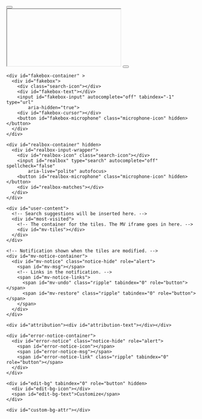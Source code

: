 <!doctype html>
<html lang="en" dir="ltr">
<!-- Copyright 2015 The Chromium Authors. All rights reserved.
     Use of this source code is governed by a BSD-style license that can be
     found in the LICENSE file. -->
<head>
  <link rel="stylesheet" href="chrome-search://local-ntp/animations.css"></link>
  <link rel="stylesheet" href="chrome-search://local-ntp/local-ntp-common.css"></link>
  <link rel="stylesheet" href="chrome-search://local-ntp/customize.css"></link>
  <link rel="stylesheet" href="chrome-search://local-ntp/doodles.css"></link>
  <link rel="stylesheet" href="chrome-search://local-ntp/local-ntp.css"></link>
  <link rel="stylesheet" href="chrome-search://local-ntp/theme.css"></link>
  <link rel="stylesheet" href="chrome-search://local-ntp/voice.css"></link>
  
  <meta http-equiv="Content-Security-Policy"
      content="object-src 'none';child-src chrome-search://most-visited/ https://*.google.com/ ;script-src 'strict-dynamic' 'sha256-1+GSDjMMklBjZY0QiWq+tGupCvajw4Xbn46ect2mZgM=' 'sha256-2mX1M62Fd0u8q0dQY2mRsK5S1NS9jJuQAvyE8tD0dkQ=' 'sha256-6ilhNY6mjQEQ9pQ14zz/I7nMIcfHcceCwbNxtAalnbQ=' 'sha256-HqdPsO6hNmT/mfSeGdcX3eEGrZVva7AKD2Z2+1ujCZ8=' 'sha256-5ArfzK+D442gOOu18DQ8eY13vaOV24n4bfqmSi17OoI=' 'sha256-IEF9PjeyU0vsr61C8cm3JQOerOYWdBsaGddCSPp6tZs=' 'sha256-RIDhH5uF+ciLoS6AP6ZkoxuwQyczkrTetThxXwVwFJI=' 'sha256-fLmgOLhnyIaxgfQuiOVP+mhFRdHP2zDXlKpsRJWBbr4=';">
  <script src="chrome-search://local-ntp/assert.js"
      integrity="sha256-2mX1M62Fd0u8q0dQY2mRsK5S1NS9jJuQAvyE8tD0dkQ="></script>
  <script src="chrome-search://local-ntp/animations.js"
      integrity="sha256-1+GSDjMMklBjZY0QiWq+tGupCvajw4Xbn46ect2mZgM="></script>
  <script src="chrome-search://local-ntp/config.js"
      integrity="sha256-fLmgOLhnyIaxgfQuiOVP+mhFRdHP2zDXlKpsRJWBbr4="></script>
  <script src="chrome-search://local-ntp/customize.js"
      integrity="sha256-6ilhNY6mjQEQ9pQ14zz/I7nMIcfHcceCwbNxtAalnbQ="></script>
  <script src="chrome-search://local-ntp/doodles.js"
      integrity="sha256-HqdPsO6hNmT/mfSeGdcX3eEGrZVva7AKD2Z2+1ujCZ8="></script>
  <script src="chrome-search://local-ntp/local-ntp.js"
      integrity="sha256-5ArfzK+D442gOOu18DQ8eY13vaOV24n4bfqmSi17OoI="></script>
  <script src="chrome-search://local-ntp/utils.js"
      integrity="sha256-IEF9PjeyU0vsr61C8cm3JQOerOYWdBsaGddCSPp6tZs="></script>
  <meta charset="utf-8">
  <meta name="google" value="notranslate">
  <meta name="referrer" content="strict-origin">
</head>
<body>
  <div id="custom-bg"></div>
  <div id="custom-bg-preview"></div>
  <!-- Container for the OneGoogleBar HTML. -->
  <div id="one-google"></div>

  <div id="ntp-contents">
    <div id="logo">
      <!-- The logo that is displayed in the absence of a doodle. -->
      <div id="logo-default" title="Google"></div>
      <!-- Logo displayed when theme prevents doodles. Doesn't fade. -->
      <div id="logo-non-white" title="Google"></div>
      <!-- A doodle, if any: its link and image. -->
      <div id="logo-doodle">
        <div id="logo-doodle-container">
          <div id="logo-doodle-wrapper">
            <button id="logo-doodle-button">
              <img id="logo-doodle-image" tabindex="-1"></img>
            </button>
          </div>
        </div>
        <iframe id="logo-doodle-iframe" scrolling="no"></iframe>
        <!-- A spinner, prompting the doodle. Visible on NTPs with customized
             backgrounds. -->
        <button id="logo-doodle-notifier">
          <div class="outer ball0"><div class="inner"></div></div>
          <div class="outer ball1"><div class="inner"></div></div>
          <div class="outer ball2"><div class="inner"></div></div>
          <div class="outer ball3"><div class="inner"></div></div>
        </button>
      </div>
    </div>

    <div id="fakebox-container" >
      <div id="fakebox">
        <div class="search-icon"></div>
        <div id="fakebox-text"></div>
        <input id="fakebox-input" autocomplete="off" tabindex="-1" type="url"
            aria-hidden="true">
        <div id="fakebox-cursor"></div>
        <button id="fakebox-microphone" class="microphone-icon" hidden></button>
      </div>
    </div>

    <div id="realbox-container" hidden>
      <div id="realbox-input-wrapper">
        <div id="realbox-icon" class="search-icon"></div>
        <input id="realbox" type="search" autocomplete="off" spellcheck="false"
            aria-live="polite" autofocus>
        <button id="realbox-microphone" class="microphone-icon" hidden></button>
        <div id="realbox-matches"></div>
      </div>
    </div>

    <div id="user-content">
      <!-- Search suggestions will be inserted here. -->
      <div id="most-visited">
        <!-- The container for the tiles. The MV iframe goes in here. -->
        <div id="mv-tiles"></div>
      </div>
    </div>

    <!-- Notification shown when the tiles are modified. -->
    <div id="mv-notice-container">
      <div id="mv-notice" class="notice-hide" role="alert">
        <span id="mv-msg"></span>
        <!-- Links in the notification. -->
        <span id="mv-notice-links">
          <span id="mv-undo" class="ripple" tabindex="0" role="button"></span>
          <span id="mv-restore" class="ripple" tabindex="0" role="button"></span>
        </span>
      </div>
    </div>

    <div id="attribution"><div id="attribution-text"></div></div>

    <div id="error-notice-container">
      <div id="error-notice" class="notice-hide" role="alert">
        <span id="error-notice-icon"></span>
        <span id="error-notice-msg"></span>
        <span id="error-notice-link" class="ripple" tabindex="0" role="button"></span>
      </div>
    </div>

    <div id="edit-bg" tabindex="0" role="button" hidden>
      <div id="edit-bg-icon"></div>
      <span id="edit-bg-text">Customize</span>
    </div>

    <div id="custom-bg-attr"></div>
  </div>

  <dialog div id="edit-bg-dialog">
    <div id="edit-bg-menu">
      <div id="edit-bg-title"></div>
      <div id="edit-bg-default-wallpapers" class="bg-option" tabindex="0">
        <div class="bg-option-img"></div>
        <div id="edit-bg-default-wallpapers-text" class="bg-option-text">
        </div>
      </div>
      <div id="edit-bg-upload-image" class="bg-option" tabindex="0">
        <div class="bg-option-img"></div>
        <div id="edit-bg-upload-image-text" class="bg-option-text"></div>
      </div>
      <div id="edit-bg-divider"></div>
      <div id="custom-links-restore-default" class="bg-option bg-option-disabled" tabindex="0">
        <div class="bg-option-img"></div>
        <div id="custom-links-restore-default-text" class="bg-option-text"></div>
      </div>
      <div id="edit-bg-restore-default" class="bg-option bg-option-disabled" tabindex="0">
        <div class="bg-option-img"></div>
        <div id="edit-bg-restore-default-text" class="bg-option-text"></div>
      </div>
    </div>
  </dialog>

  <dialog id="ddlsd">
    <div id="ddlsd-title"></div>
    <button id="ddlsd-close"></button>
    <div id="ddlsd-content">
      <button id="ddlsd-fbb" class="ddlsd-sbtn"></button>
      <button id="ddlsd-twb" class="ddlsd-sbtn"></button>
      <button id="ddlsd-emb" class="ddlsd-sbtn"></button>
      <hr id="ddlsd-hr">
      <div id="ddlsd-link">
        <span id="ddlsd-text-ctr">
          <input type="text" id="ddlsd-text" dir="ltr">
        </span>
        <button id="ddlsd-copy"></button>
      </div>
    </div>
  </dialog>

  <dialog id="bg-sel-menu" class="customize-dialog">
    <div id="bg-sel-title-bar">
    <div id="bg-sel-back-circle" tabindex="0" role="button">
      <div id="bg-sel-back"></div>
    </div>
    <div id="bg-sel-title"></div>
    </div>
    <div id="bg-sel-tiles" tabindex="0"></div>
    <div id="bg-sel-footer">
      <button id="bg-sel-footer-cancel" class="bg-sel-footer-button paper secondary ripple"
          tabindex="0"></button>
      <button id="bg-sel-footer-done" class="bg-sel-footer-button paper primary ripple"
          tabindex="-1"></button>
    </div>
  </dialog>

  <dialog id="customization-menu" class="customize-dialog">
    <div id="menu-nav-panel" role="tablist" aria-label="Customize this page">
      <button id="backgrounds-button" class="menu-option" tabindex="0"
          role="tab" aria-controls="backgrounds-menu backgrounds-image-menu"
          aria-selected="true" aria-labelledby="backgrounds-menu-option"
          title="Background">
        <div class="menu-option-icon-wrapper">
          <div id="backgrounds-icon" class="menu-option-icon"></div>
        </div>
        <div id="backgrounds-menu-option" class="menu-option-label">
          Background
        </div>
      </button>
      <button id="shortcuts-button" class="menu-option" tabindex="0" role="tab"
          aria-controls="shortcuts-menu" aria-selected="false"
          aria-labelledby="shortcuts-menu-option"
          title="Shortcuts">
        <div class="menu-option-icon-wrapper">
          <div id="shortcuts-icon" class="menu-option-icon"></div>
        </div>
        <div id="shortcuts-menu-option" class="menu-option-label">
          Shortcuts
        </div>
      </button>
      <button id="colors-button" class="menu-option" tabindex="0" role="tab"
          aria-controls="colors-menu" aria-selected="false"
          aria-labelledby="colors-menu-option" title="Color and theme">
        <div class="menu-option-icon-wrapper">
          <div id="colors-icon" class="menu-option-icon"></div>
        </div>
        <div id="colors-menu-option" class="menu-option-label">
          Color and theme
        </div>
      </button>
    </div>
    <div id="menu-contents">
      <div id="menu-header">
        <div id="menu-back-circle" tabindex="0" role="button"
            aria-label="Back" title="Back">
          <div id="menu-back"></div>
        </div>
        <div id="menu-title">Customize this page</div>
        <div id="refresh-daily-wrapper">
          <div id="refresh-toggle-wrapper" title="Refresh daily">
            <label class="switch">
              <input id="refresh-daily-toggle" type="checkbox"
                  aria-labelledby="refresh-text"></input>
              <span class="toggle">
                <div class="knob"></div>
                <div class="highlight"></div>
              </span>
            </label>
          </div>
          <div id="refresh-text">Refresh daily</div>
        </div>
      </div>
      <div id="backgrounds-menu" class="menu-panel" tabindex="0"
          role="tabpanel" aria-label="Background">
        <div id="backgrounds-upload" class="bg-sel-tile-bg">
          <div id="backgrounds-upload-icon" class="bg-sel-tile" tabindex="-1"
              role="button" aria-label="Upload from device"
              aria-pressed="false" title="Upload from device">
            <div id="backgrounds-upload-arrow"></div>
            <div id="backgrounds-upload-text">Upload from device</div>
          </div>
        </div>
        <div id="backgrounds-default" class="bg-sel-tile-bg">
          <div id="backgrounds-default-icon" class="bg-sel-tile" tabindex="-1"
              role="button" aria-label="No background"
              title="No background" aria-pressed="false">
            <div class="mini-page">
              <div class="mini-header-colorful"></div>
              <div class="mini-shortcuts"></div>
            </div>
          </div>
          <div class="bg-sel-tile-title">No background</div>
        </div>
      </div>
      <div id="backgrounds-image-menu" class="menu-panel" tabindex="0"
          role="tabpanel" aria-label="Background"></div>
      <div id="backgrounds-disabled-menu" class="menu-panel" tabindex="0"
          role="tabpanel" aria-label="Background">
        <div id="backgrounds-disabled-wrapper">
          <div id="backgrounds-disabled-icon"></div>
          <div id="backgrounds-disabled-title">
            Custom backgrounds have been turned off by your administrator
          </div>
        </div>
      </div>
      <div id="shortcuts-menu" class="menu-panel" tabindex="0" role="tabpanel"
          aria-label="Shortcuts">
        <div id="sh-options">
          <div class="sh-option">
            <div id="sh-option-cl" class="sh-option-image" tabindex="-1"
                role="button" aria-pressed="false"
                aria-labelledby="sh-option-cl-title" title="My shortcuts">
              <div class="sh-option-icon"></div>
              <div class="sh-option-mini">
                <div class="mini-page">
                  <div class="mini-header"></div>
                  <div class="mini-shortcuts"></div>
                </div>
              </div>
            </div>
            <div id="sh-option-cl-title" class="sh-option-title">
              My shortcuts
            </div>
            Shortcuts are curated by you
          </div>
          <div class="sh-option">
            <div id="sh-option-mv" class="sh-option-image" tabindex="-1"
                role="button" aria-pressed="false"
                aria-labelledby="sh-option-mv-title" title="Most visited sites">
              <div class="sh-option-icon"></div>
              <div class="sh-option-mini">
                <div class="mini-page">
                  <div class="mini-header"></div>
                  <div class="mini-shortcuts"></div>
                </div>
              </div>
            </div>
            <div id="sh-option-mv-title" class="sh-option-title">
              Most visited sites
            </div>
            Shortcuts are suggested based on websites you visit often
          </div>
        </div>
        <div id="sh-hide">
          <div id="sh-hide-icon"></div>
          <div>
            <div id="sh-hide-title">Hide shortcuts</div>
            Don&#39;t show shortcuts on this page
          </div>
          <div id="sh-hide-toggle-wrapper" title="Hide shortcuts">
            <label class="switch">
              <input id="sh-hide-toggle" type="checkbox" tabindex="-1"
                  aria-labelledby="sh-hide-title"></input>
              <span class="toggle">
                <div class="knob"></div>
                <div class="highlight"></div>
              </span>
            </label>
          </div>
        </div>
      </div>
      <div id="colors-menu" class="menu-panel" tabindex="0" role="tabpanel"
          aria-label="Color and theme">
        <div id="colors-theme" tabindex="0">
            <div id="colors-theme-icon"></div>
            <div id="colors-theme-info">
              <div id="colors-theme-name"></div>
              Current theme you have installed
            </div>
            <a id="colors-theme-link" target="_blank">
              <div id="colors-theme-link-icon" > </div>
            </a>
            <button id="colors-theme-uninstall" class="paper secondary">
              Uninstall
            </button>
        </div>
        <div id="color-picker-container" class="bg-sel-tile-bg">
          <div id="color-picker-tile" class="bg-sel-tile" tabindex="-1"
            aria-label="Select color"
            title="Select color"
            role="button" aria-pressed="false">
            <div id="left-semicircle"></div>
            <div id="color-picker-icon"></div>
            <input id="color-picker" type="color" style="display:none">
            </input>
          </div>
        </div>
        <div id="colors-default" class="bg-sel-tile-bg">
          <div id="colors-default-icon" class="bg-sel-tile" tabindex="-1"
              aria-label="Default"
              title="Default" tabindex="-1"
              role="button" aria-pressed="false">
          </div>
        </div>
      </div>
    </div>
    <div id="menu-footer">
      <button id="menu-cancel"
          class="bg-sel-footer-button paper secondary ripple"
          title="Cancel">Cancel</button>
      <button id="menu-done" class="bg-sel-footer-button paper primary ripple"
          title="Done">Done</button>
    </div>
  </dialog>

  <dialog id="voice-overlay-dialog" class="overlay-dialog">
    <div id="voice-overlay" class="overlay-hidden">
      <button id="voice-close-button" class="close-button">&times;</button>
      <div id="voice-outer" class="outer">
        <div class="inner-container">
          <div id="voice-button-container" class="button-container">
            <!-- The audio level animation. -->
            <span id="voice-level" class="level"></span>
            <!-- The microphone button. -->
            <span id="voice-button" class="button">
              <!-- The microphone icon (in CSS). -->
              <div class="microphone">
                <span class="receiver"></span>
                <div class="wrapper">
                  <span class="stem"></span>
                  <span class="shell"></span>
                </div>
              </div>
            </span>
          </div>
          <div id="text-container" aria-live="polite">
            <!-- Low confidence text underneath high confidence text. -->
            <span id="voice-text-i" class="voice-text"></span>
            <!-- High confidence text on top of low confidence text. -->
            <span id="voice-text-f" class="voice-text"></span>
          </div>
        </div>
      </div>
    </div>
  </dialog>

  <div id="one-google-end-of-body"></div>

  <script defer src="chrome-search://local-ntp/voice.js"
      integrity="sha256-RIDhH5uF+ciLoS6AP6ZkoxuwQyczkrTetThxXwVwFJI="></script>
</body>
</html>
